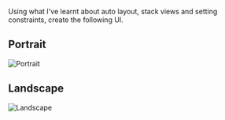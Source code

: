 Using what I've learnt about auto layout, stack views and setting constraints, create the following UI. 

## Portrait

![Portrait](Documentation/Portrait.png)

## Landscape
![Landscape](Documentation/Landscape.png)



